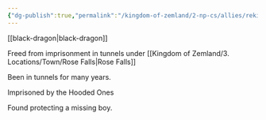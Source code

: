 ```yaml
---
{"dg-publish":true,"permalink":"/kingdom-of-zemland/2-np-cs/allies/reki/"}
---
```




[[black-dragon\|black-dragon]] 

Freed from imprisonment in tunnels under [[Kingdom of Zemland/3. Locations/Town/Rose Falls\|Rose Falls]] 

Been in tunnels for many years.

Imprisoned by the Hooded Ones

Found protecting a missing boy.